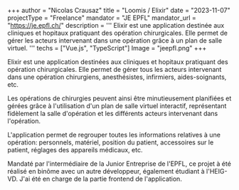 +++
author = "Nicolas Crausaz"
title = "Loomis / Elixir"
date = "2023-11-07"
projectType = "Freelance"
mandator = "JE EPFL"
mandator_url = "https://je.epfl.ch/"
description = '''
Elixir est une application destinée aux cliniques et hopitaux pratiquant des opération chirurgicales. Elle permet de gérer les acteurs intervenant dans une opération grâce à un plan de salle virtuel.
'''
techs = ["Vue.js", "TypeScript"]
Image = "jeepfl.png"
+++

Elixir est une application destinées aux cliniques et hopitaux pratiquant des opération chirurgicales. Elle permet de gérer tous les acteurs intervenant dans une opération chirurgiens, anesthésistes, infirmiers, aides-soignants, etc.

Les opérations de chirurgies peuvent ainsi être minutieusement planifiées et gérées grâce à l'utilisation d'un plan de salle virtuel interactif, représentant fidèlement la salle d'opération et les différents acteurs intervenant dans l'opération.

L'application permet de regrouper toutes les informations relatives à une opération: personnels, matériel, position du patient, accessoires sur le patient, réglages des appareils médicaux, etc.

Mandaté par l'intermédiaire de la Junior Entreprise de l'EPFL, ce projet à été réalisé en binôme avec un autre développeur, également étudiant à l'HEIG-VD. J'ai été en charge de la partie frontend de l'application.